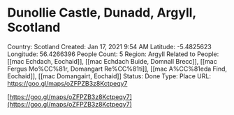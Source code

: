 # Dunollie Castle, Dunadd, Argyll, Scotland

Country: Scotland
Created: Jan 17, 2021 9:54 AM
Latitude: -5.4825623
Longitude: 56.4266396
People Count: 5
Region: Argyll
Related to People: [[mac Echdach, Eochaid]], [[mac Echdach Buide, Domnall Brecc]], [[mac Fergus Mo%CC%81r, Domangart Re%CC%81ti]], [[mac A%CC%81eda Find, Eochaid]], [[mac Domangairt, Eochaid]]
Status: Done
Type: Place
URL: https://goo.gl/maps/oZFPZB3z8Kctpeqy7

[https://goo.gl/maps/oZFPZB3z8Kctpeqy7](https://goo.gl/maps/oZFPZB3z8Kctpeqy7)